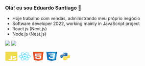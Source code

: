 ### Olá! eu sou Eduardo Santiago 👋

- Hoje trabalho com vendas, administrando meu próprio negócio
- Software developer 2022, working mainly in JavaScript project
- React.js (Next.js)
- Node.js  (Nest.js)

<div>
  <img height="200em" src="https://github-readme-stats.vercel.app/api?username=EdSantiag0&show_icons=true&theme=tokyonight"/>
  <img height="200em" src="https://github-readme-stats.vercel.app/api/top-langs/?username=EdSantiag0&layout=donut&theme=tokyonight"/>
</div>

<div style="display: inline_block"><br>
  <img align="center" alt="Rafa-Js" height="30" width="40" src="https://raw.githubusercontent.com/devicons/devicon/master/icons/javascript/javascript-plain.svg">
  <img align="center" alt="Rafa-React" height="30" width="40" src="https://raw.githubusercontent.com/devicons/devicon/master/icons/react/react-original.svg">
  <img align="center" alt="Rafa-HTML" height="30" width="40" src="https://raw.githubusercontent.com/devicons/devicon/master/icons/html5/html5-original.svg">
  <img align="center" alt="Rafa-CSS" height="30" width="40" src="https://raw.githubusercontent.com/devicons/devicon/master/icons/css3/css3-original.svg">
  <img align="center" alt="Rafa-Python" height="30" width="40" src="https://raw.githubusercontent.com/devicons/devicon/master/icons/python/python-original.svg">
</div>

